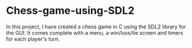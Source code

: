 # Chess-game-using-SDL2
In this project, I have created a chess game in C using the SDL2 library for the GUI. It comes complete with a menu, a win/loss/tie screen and timers for each player's turn.
